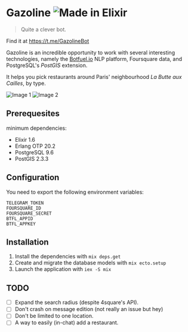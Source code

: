 # Gazoline ![Made in Elixir](https://cdn.rawgit.com/tchoutri/botfuel-elixir-sdk/master/elixir.svg)

>Quite a clever bot.

Find it at https://t.me/GazolineBot

Gazoline is an incredible opportunity to work with several interesting technologies, namely the [Botfuel.io](https://botfuel.io) NLP platform, Foursquare
data, and PostgreSQL's *PostGIS* extension.

It helps you pick restaurants around Paris' neighbourhood *La Butte aux Cailles*, by type.

![Image 1](https://i.imgur.com/upXJkp6.png)
![Image 2](https://i.imgur.com/zTmPBDR.png)


## Prerequesites

minimum dependencies:

* Elixir 1.6
* Erlang OTP 20.2
* PostgreSQL 9.6
* PostGIS 2.3.3

## Configuration

You need to export the following environment variables:

```
TELEGRAM_TOKEN
FOURSQUARE_ID
FOURSQUARE_SECRET
BTFL_APPID
BTFL_APPKEY
```

## Installation

1. Install the dependencies with `mix deps.get`
2. Create and migrate the database models with `mix ecto.setup`
4. Launch the application with `iex -S mix`


## TODO

- [ ] Expand the search radius (despite 4square's API).
- [ ] Don't crash on message edition (not really an issue but hey)
- [ ] Don't be limited to one location.
- [ ] A way to easily (in-chat) add a restaurant.
